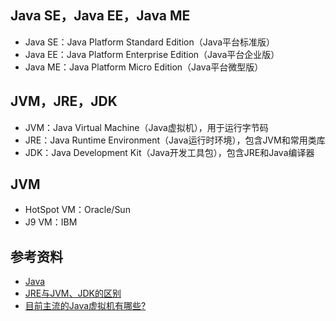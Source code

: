 ## Java SE，Java EE，Java ME

- Java SE：Java Platform Standard Edition（Java平台标准版）
- Java EE：Java Platform Enterprise Edition（Java平台企业版）
- Java ME：Java Platform Micro Edition（Java平台微型版） 

## JVM，JRE，JDK

- JVM：Java Virtual Machine（Java虚拟机），用于运行字节码
- JRE：Java Runtime Environment（Java运行时环境），包含JVM和常用类库
- JDK：Java Development Kit（Java开发工具包），包含JRE和Java编译器

## JVM

- HotSpot VM：Oracle/Sun
- J9 VM：IBM

## 参考资料

- [Java](http://www.oracle.com/technetwork/java/index.html)
- [JRE与JVM、JDK的区别](https://zhidao.baidu.com/question/209576970.html)
- [目前主流的Java虚拟机有哪些?](https://www.zhihu.com/question/29265430)